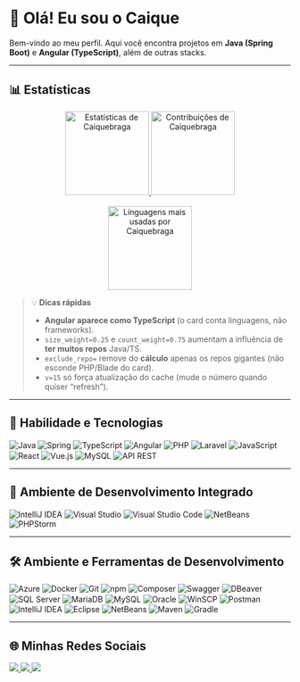 # 👋 Olá! Eu sou o Caique

Bem-vindo ao meu perfil. Aqui você encontra projetos em **Java (Spring Boot)** e **Angular (TypeScript)**, além de outras stacks.

---

## 📊 Estatísticas

<div align="center">
  <!-- Estatísticas gerais -->
  <a href="https://github.com/Caiquebraga" target="_blank">
    <img height="150em"
         src="https://github-readme-stats.vercel.app/api?username=Caiquebraga&show_icons=true&theme=blue-green&include_all_commits=true&count_private=true&hide=prs,issues,contribs&v=15"
         alt="Estatísticas de Caiquebraga" />
  </a>

  <!-- Streak (dias seguidos) -->
  <a href="https://github.com/Caiquebraga" target="_blank">
    <img height="150em"
         src="https://streak-stats.demolab.com/?user=Caiquebraga&theme=tokyonight&v=15"
         alt="Contribuições de Caiquebraga" />
  </a>
</div>

<br>

<div align="center">
  <!-- Linguagens mais usadas: favorece Java/TypeScript sem esconder PHP/Blade -->
  <a href="https://github.com/Caiquebraga" target="_blank">
    <img height="150em"
         src="https://github-readme-stats.vercel.app/api/top-langs/?username=Caiquebraga&layout=compact&langs_count=10&theme=blue-green&size_weight=0.25&count_weight=0.75&exclude_repo=repo-php-enorme-1,repo-php-enorme-2&v=15"
         alt="Linguagens mais usadas por Caiquebraga" />
  </a>
</div>

> 💡 **Dicas rápidas**
> - **Angular aparece como TypeScript** (o card conta linguagens, não frameworks).
> - `size_weight=0.25` e `count_weight=0.75` aumentam a influência de **ter muitos repos** Java/TS.
> - `exclude_repo=` remove do **cálculo** apenas os repos gigantes (não esconde PHP/Blade do card).
> - `v=15` só força atualização do cache (mude o número quando quiser “refresh”).

---

## 🧰 Habilidade e Tecnologias

<div align="left">  
  <img align="center" alt="Java" src="https://img.shields.io/badge/Java-007396?style=for-the-badge&logo=java&logoColor=white">
  <img align="center" alt="Spring" src="https://img.shields.io/badge/Spring-6DB33F?style=for-the-badge&logo=spring&logoColor=white">
  <img align="center" alt="TypeScript" src="https://img.shields.io/badge/TypeScript-3178C6?style=for-the-badge&logo=typescript&logoColor=white">
  <img align="center" alt="Angular" src="https://img.shields.io/badge/Angular-DD0031?style=for-the-badge&logo=angular&logoColor=white">
  <img align="center" alt="PHP" src="https://img.shields.io/badge/PHP-777BB4?style=for-the-badge&logo=php&logoColor=white">
  <img align="center" alt="Laravel" src="https://img.shields.io/badge/Laravel-FF2D20?style=for-the-badge&logo=laravel&logoColor=white">
  <img align="center" alt="JavaScript" src="https://img.shields.io/badge/JavaScript-F7DF1E?style=for-the-badge&logo=javascript&logoColor=black">
  <img align="center" alt="React" src="https://img.shields.io/badge/React-61DAFB?style=for-the-badge&logo=react&logoColor=black">
  <img align="center" alt="Vue.js" src="https://img.shields.io/badge/Vue.js-4FC08D?style=for-the-badge&logo=vue.js&logoColor=white">
  <img align="center" alt="MySQL" src="https://img.shields.io/badge/MySQL-4479A1?style=for-the-badge&logo=mysql&logoColor=white">
  <img align="center" alt="API REST" src="https://img.shields.io/badge/API_REST-FF5733?style=for-the-badge">    
</div>

---

## 🧪 Ambiente de Desenvolvimento Integrado

<div>
  <img align="center" alt="IntelliJ IDEA" src="https://img.shields.io/badge/IntelliJ%20IDEA-000000?style=for-the-badge&logo=intellij-idea&logoColor=white">
  <img align="center" alt="Visual Studio" src="https://img.shields.io/badge/Visual%20Studio-5C2D91?style=for-the-badge&logo=visual-studio&logoColor=white">
  <img align="center" alt="Visual Studio Code"
       src="https://img.shields.io/badge/Visual%20Studio%20Code-0078d7.svg?style=for-the-badge&logo=visual-studio-code&logoColor=white">
  <img align="center" alt="NetBeans" src="https://img.shields.io/badge/NetBeans-1B6AC6?style=for-the-badge&logo=apache-netbeans-ide&logoColor=white">
  <img align="center" alt="PHPStorm" src="https://img.shields.io/badge/PHPStorm-000000?style=for-the-badge&logo=phpstorm&logoColor=white">
</div>

---

## 🛠️ Ambiente e Ferramentas de Desenvolvimento 

<div align="left">
  <img align="center" alt="Azure" src="https://img.shields.io/badge/Azure-0089D6?style=for-the-badge&logo=microsoft-azure&logoColor=white">
  <img align="center" alt="Docker" src="https://img.shields.io/badge/docker-%230db7ed.svg?style=for-the-badge&logo=docker&logoColor=white"> 
  <img align="center" alt="Git" src="https://img.shields.io/badge/git-%23F05033.svg?style=for-the-badge&logo=git&logoColor=white"> 
  <img align="center" alt="npm" src="https://img.shields.io/badge/npm-CB3837?style=for-the-badge&logo=npm&logoColor=white">
  <img align="center" alt="Composer" src="https://img.shields.io/badge/Composer-885630?style=for-the-badge&logo=composer&logoColor=white">
  <img align="center" alt="Swagger" src="https://img.shields.io/badge/Swagger-85EA2D?style=for-the-badge&logo=swagger&logoColor=black">
  <img align="center" alt="DBeaver" src="https://img.shields.io/badge/DBeaver-430098?style=for-the-badge&logo=dbeaver&logoColor=white">
  <img align="center" alt="SQL Server" src="https://img.shields.io/badge/SQL_Server-CC2927?style=for-the-badge&logo=microsoft-sql-server&logoColor=white">
  <img align="center" alt="MariaDB" src="https://img.shields.io/badge/MariaDB-003545?style=for-the-badge&logo=mariadb&logoColor=white">
  <img align="center" alt="MySQL" src="https://img.shields.io/badge/mysql-%2300f.svg?style=for-the-badge&logo=mysql&logoColor=white">
  <img align="center" alt="Oracle" src="https://img.shields.io/badge/Oracle-F80000?style=for-the-badge&logo=oracle&logoColor=white">
  <img align="center" alt="WinSCP" src="https://img.shields.io/badge/WinSCP-167BB6?style=for-the-badge&logo=winscp&logoColor=white">
  <img align="center" alt="Postman" src="https://img.shields.io/badge/Postman-FF6C37?style=for-the-badge&logo=postman&logoColor=white">
  <img align="center" alt="IntelliJ IDEA" src="https://img.shields.io/badge/IntelliJ%20IDEA-000000?style=for-the-badge&logo=intellij-idea&logoColor=white">
  <img align="center" alt="Eclipse" src="https://img.shields.io/badge/Eclipse-2C2255?style=for-the-badge&logo=eclipse&logoColor=white">
  <img align="center" alt="NetBeans" src="https://img.shields.io/badge/NetBeans-1B6AC6?style=for-the-badge&logo=apache-netbeans-ide&logoColor=white">
  <img align="center" alt="Maven" src="https://img.shields.io/badge/Maven-C71A36?style=for-the-badge&logo=apache-maven&logoColor=white">
  <img align="center" alt="Gradle" src="https://img.shields.io/badge/Gradle-02303A?style=for-the-badge&logo=gradle&logoColor=white">
</div>

---

## 🌐 Minhas Redes Sociais

<div align="left">
  <a href="mailto:caiquebsousa@outlook.com" target="_blank">
    <img src="https://img.shields.io/badge/-Outlook-%230078D4?style=for-the-badge&logo=microsoft-outlook&logoColor=white">
  </a>
  <a href="https://www.linkedin.com/in/caique-braga-sousa-8b08ab220/" target="_blank">
    <img src="https://img.shields.io/badge/-LinkedIn-%230077B5?style=for-the-badge&logo=linkedin&logoColor=white">
  </a>
  <a href="https://wa.me/+5561983419094" target="_blank">
    <img src="https://img.shields.io/badge/WhatsApp-25D366?style=for-the-badge&logo=whatsapp&logoColor=white">
  </a>
</div>
